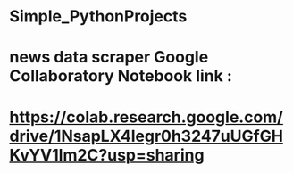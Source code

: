 # Simple_PythonProjects
# news data scraper Google Collaboratory Notebook link :
# https://colab.research.google.com/drive/1NsapLX4legr0h3247uUGfGHKvYV1lm2C?usp=sharing
